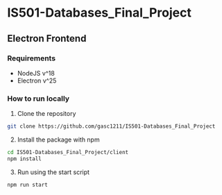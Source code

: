 # IS501-Databases_Final_Project

## Electron Frontend
### Requirements
- NodeJS v^18 
- Electron v^25

### How to run locally

1. Clone the repository
``` bash
git clone https://github.com/gasc1211/IS501-Databases_Final_Project
``` 
2. Install the package with npm
``` bash
cd IS501-Databases_Final_Project/client
npm install
```

3. Run using the start script
``` bash
npm run start
```
